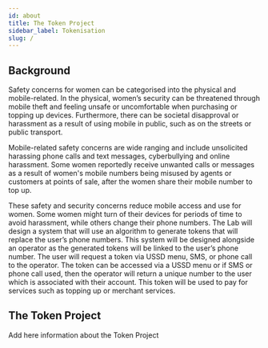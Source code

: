 ```yaml
---
id: about
title: The Token Project
sidebar_label: Tokenisation
slug: /
---
```


## Background

Safety concerns for women can be categorised into the physical and mobile-related. In the physical, women’s security can be threatened through mobile theft and feeling unsafe or uncomfortable when purchasing or topping up devices. Furthermore, there can be societal disapproval or harassment as a result of using mobile in public, such as on the streets or public transport.

Mobile-related safety concerns are wide ranging and include unsolicited harassing phone calls and text messages, cyberbullying and online harassment. Some women reportedly receive unwanted calls or messages as a result of women's mobile numbers being misused by agents or customers at points of sale, after the women share their mobile number to top up.

These safety and security concerns reduce mobile access and use for women. Some women might turn of their devices for periods of time to avoid harassment, while others change their phone numbers. The Lab will design a system that will use an algorithm to generate tokens that will replace the user’s phone numbers. This system will be designed alongside an operator as the generated tokens will be linked to the user’s phone number. The user will request a token via USSD menu, SMS, or phone call to the operator. The token can be accessed via a USSD menu or if SMS or phone call used, then the operator will return a unique number to the user which is associated with their account. This token will be used to pay for services such as topping up or merchant services.


## The Token Project


Add here information about the Token Project